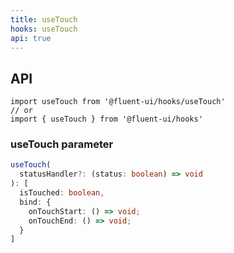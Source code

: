 ```yaml
---
title: useTouch
hooks: useTouch
api: true
---
```


## API

```
import useTouch from '@fluent-ui/hooks/useTouch'
// or
import { useTouch } from '@fluent-ui/hooks'
```

### useTouch parameter

```ts
useTouch(
  statusHandler?: (status: boolean) => void
): [
  isTouched: boolean,
  bind: {
    onTouchStart: () => void;
    onTouchEnd: () => void;
  }
]
```
